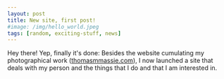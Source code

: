 ```yaml
---
layout: post
title: New site, first post!
#image: /img/hello_world.jpeg
tags: [random, exciting-stuff, news]
---
```


Hey there! Yep, finally it's done: Besides the website cumulating my photographical work ([thomasmmassie.com](thomasmmassie.com)), I now launched a site that deals with my person and the things that I do and that I am interested in.

